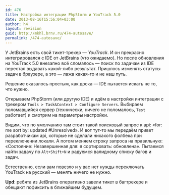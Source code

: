 ```yaml
---
id: 476
title: Настройка интеграции PhpStorm и YouTrack 5.0
date: 2013-08-16T15:56:04+03:00
author: h4
layout: revision
guid: http://mkhl.brnv.ru/474-autosave/
permalink: /474-autosave/
---
```

У JetBrains есть свой тикет-трекер — _YouTrack_. И он прекрасно интегрировался с IDE от JetBrains (что ожидаемо). Но после обновления на YouTrack 5.0 внезапно всё сломалось — поиск по задачам из IDE перестал выдавать какой-либо результат. Пришлось изменять статусы задач в браузере, а это — лажа какая-то и не наш путь.

Решение оказалось простым, как доска — IDE пытается искать не то, что нужно.

Открываем PhpStorm (или другую IDE) и идём в настройки интеграции с трекером `Tools > Task&Context > Configure Servers`. Выбираем поломавшийся сервер (технически, ничего не поломалось, `Test` работает) и смотрим на параметры настройки.

Видим, что по умолчанию там стоит такой поисковый запрос к api: &#171;for: me sort by: updated #Unresolved&#187;. И вот тут-то мы передаём привет разработчикам api, которые не сделали никакого фолбека при переключении локали. А потом меняем строку запроса на правильную: &#171;Состояние: Незавершенная для: я сортировать: обновлена&#187;. Пытаемся найти задачу по `Alt+Shift+N` и радуемся валидному списку багов и задач.

Естественно, если вам повезло и у вас нет нужды переключать YouTrack на русский — менять ничего не нужно.

**Upd**: ребята из JetBrains оперативно завели тикет в багтрекере и обещают пофиксить в ближайшем будущем.